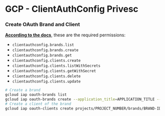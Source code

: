 # GCP - ClientAuthConfig Privesc

### Create OAuth Brand and Client

[**According to the docs**](https://cloud.google.com/iap/docs/programmatic-oauth-clients), these are the required permissions:

- `clientauthconfig.brands.list`
- `clientauthconfig.brands.create`
- `clientauthconfig.brands.get`
- `clientauthconfig.clients.create`
- `clientauthconfig.clients.listWithSecrets`
- `clientauthconfig.clients.getWithSecret`
- `clientauthconfig.clients.delete`
- `clientauthconfig.clients.update`

```bash
# Create a brand
gcloud iap oauth-brands list
gcloud iap oauth-brands create --application_title=APPLICATION_TITLE --support_email=SUPPORT_EMAIL
# Create a client of the brand
gcloud iap oauth-clients create projects/PROJECT_NUMBER/brands/BRAND-ID --display_name=NAME
```

